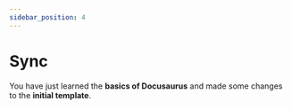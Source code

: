 ```yaml
---
sidebar_position: 4
---
```


# Sync

You have just learned the **basics of Docusaurus** and made some changes to the **initial template**.
